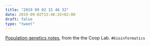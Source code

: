 ```yaml
---
title: "2019 09 02 15 46 32"
date: 2019-09-02T15:46:32+02:00
draft: false
type: "tweet"
---
```

[Population genetics notes](https://github.com/cooplab/popgen-notes), from the the Coop Lab. `#bioinformatics`
